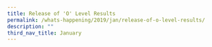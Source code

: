 ```yaml
---
title: Release of 'O' Level Results
permalink: /whats-happening/2019/jan/release-of-o-level-results/
description: ""
third_nav_title: January
---
```

